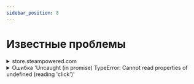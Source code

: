 ```yaml
---
sidebar_position: 8
---
```



# Известные проблемы


<details>
        <summary>store.steampowered.com</summary>

Наш сервис умеет решать только капчи на английском языке, на данном сайте определение языка капчи идет не от системных настроек, а от выбранного на сайте языка, поэтому для корректного решение обязательно выбирайте английский язык.

</details>

<details>
        <summary>Ошибка 'Uncaught (in promise) TypeError: Cannot read properties of undefined (reading 'click')'</summary>

"Если при решении капчи методом кликов (ComplexImageTask) через расширение CapMonster Cloud возникает ошибка 'Uncaught (in promise) TypeError: Cannot read properties of undefined (reading 'click')', как показано на скриншоте, рекомендуется установить значение 'Задержка между кликами' в расширении — это может помочь решить проблему."
![](./images/known-issues/Uncaught.png)
</details>